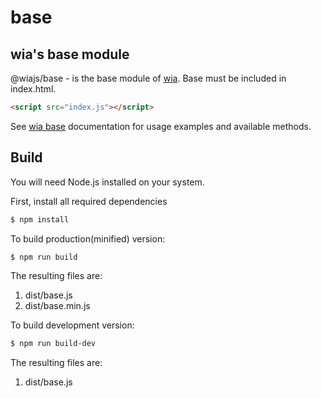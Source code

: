 # base

## wia's base module

@wiajs/base - is the base module of [wia](https://www.wia.pub). Base must be included in index.html.

```html
<script src="index.js"></script>
```

See [wia base](https://www.wia.pub/doc/base.html) documentation for usage examples and available methods.

## Build

You will need Node.js installed on your system.

First, install all required dependencies

```bash
$ npm install
```

To build production(minified) version:

```bash
$ npm run build
```

The resulting files are:

1. dist/base.js
2. dist/base.min.js

To build development version:

```bash
$ npm run build-dev
```

The resulting files are:

1. dist/base.js
